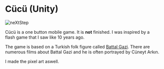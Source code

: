 # Cücü (Unity)

![neXtStep](https://img.itch.zone/aW1nLzM4MTU4NTcuanBn/315x250%23c/8aylEX.jpg)

Cücü is a one button mobile game. It is **not** finished. I was inspired by a flash game that I saw like 10 years ago.

The game is based on a Turkish folk figure called [Battal Gazi](https://en.wikipedia.org/wiki/Battal_Gazi). There are numerous films about Battal Gazi and he is often portrayed by Cüneyt Arkın.

I made the pixel art aswell.
